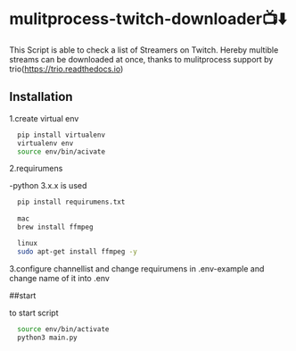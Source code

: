 # mulitprocess-twitch-downloader📺⬇️

This Script is able to check a list of Streamers on Twitch.
Hereby multible streams can be downloaded at once, thanks to mulitprocess support by trio(https://trio.readthedocs.io)

## Installation

1.create virtual env

```bash
  pip install virtualenv
  virtualenv env
  source env/bin/acivate
```

2.requirumens

-python 3.x.x is used

```bash
  pip install requirumens.txt
  
  mac
  brew install ffmpeg

  linux
  sudo apt-get install ffmpeg -y
```

3.configure channellist and change requirumens in .env-example and change name of it into .env

##start

to start script

```bash
  source env/bin/activate
  python3 main.py
```
